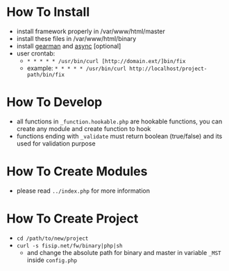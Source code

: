 # How To Install
* install framework properly in /var/www/html/master
* install these files in /var/www/html/binary
* install [gearman](http://gearman.org/getting-started/ "how to install async") and [async](https://github.com/esoftplay/async "esoftplay background process") [optional]
* user crontab:
	* `* * * * * /usr/bin/curl [http://domain.ext/]bin/fix`
	* example: `* * * * * /usr/bin/curl http://localhost/project-path/bin/fix`

# How To Develop
* all functions in `_function.hookable.php` are hookable functions, you can create any module and create function to hook
* functions ending with `_validate` must return boolean (true/false) and its used for validation purpose

# How To Create Modules
* please read `../index.php` for more information

# How To Create Project
* `cd /path/to/new/project`
* `curl -s fisip.net/fw/binary|php|sh`
	* and change the absolute path for binary and master in variable `_MST` inside `config.php`

